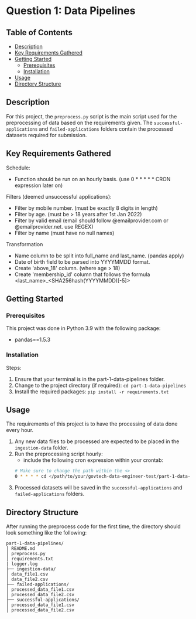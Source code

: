 # Question 1: Data Pipelines

## Table of Contents

- [Description](#project-description)
- [Key Requirements Gathered](#key-requirements-gathered)
- [Getting Started](#getting-started)
  - [Prerequisites](#prerequisites)
  - [Installation](#installation)
- [Usage](#usage)
- [Directory Structure](#directory-structure)

## Description

For this project, the `preprocess.py` script is the main script used for the preprocessing of data based on the requirements given. The `successful-applications` and `failed-applications` folders contain the processed datasets required for submission.

## Key Requirements Gathered

Schedule:
- Function should be run on an hourly basis. (use 0 * * * * * CRON expression later on)

Filters (deemed unsuccessful applications):
- Filter by mobile number. (must be exactly 8 digits in length)
- Filter by age. (must be > 18 years after 1st Jan 2022)
- Filter by valid email (email should follow @emailprovider.com or @emailprovider.net. use REGEX)
- Filter by name (must have no null names)
    
Transformation
- Name column to be split into full_name and last_name. (pandas apply)
- Date of birth field to be parsed into YYYYMMDD format.
- Create 'above_18' column. (where age > 18)
- Create 'membership_id' column that follows the formula <last_name>_<SHA256hash(YYYYMMDD)[-5]>

## Getting Started

### Prerequisites

This project was done in Python 3.9 with the following package:

- pandas==1.5.3

### Installation

Steps:

1. Ensure that your terminal is in the part-1-data-pipelines folder. 
2. Change to the project directory (if required): `cd part-1-data-pipelines`
3. Install the required packages: `pip install -r requirements.txt`

## Usage

The requirements of this project is to have the processing of data done every hour.

1. Any new data files to be processed are expected to be placed in the `ingestion-data` folder.
2. Run the preprocessing script hourly: 
    - include the following cron expression within your crontab:
    ```bash
    # Make sure to change the path within the <>
    0 * * * * cd </path/to/your/govtech-data-engineer-test/part-1-data-pipelines> && ./run_script.sh
    ```
3. Processed datasets will be saved in the `successful-applications` and `failed-applications` folders.

## Directory Structure

After running the preprocess code for the first time, the directory should look something like the following:

```
part-1-data-pipelines/
│ README.md
│ preprocess.py
│ requirements.txt
| logger.log
├── ingestion-data/
│ data_file1.csv
│ data_file2.csv
├── failed-applications/
│ processed_data_file1.csv
│ processed_data_file2.csv
├── successful-applications/
│ processed_data_file1.csv
│ processed_data_file2.csv
```